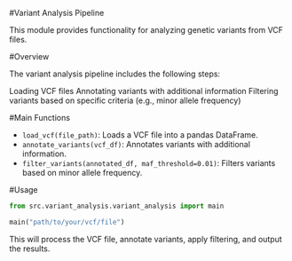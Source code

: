 #Variant Analysis Pipeline

This module provides functionality for analyzing genetic variants from VCF files.

#Overview

The variant analysis pipeline includes the following steps:

Loading VCF files
Annotating variants with additional information
Filtering variants based on specific criteria (e.g., minor allele frequency)

#Main Functions

- `load_vcf(file_path)`: Loads a VCF file into a pandas DataFrame.
- `annotate_variants(vcf_df)`: Annotates variants with additional information.
- `filter_variants(annotated_df, maf_threshold=0.01)`: Filters variants based on minor allele frequency.

#Usage
```python
from src.variant_analysis.variant_analysis import main

main("path/to/your/vcf/file")
```


This will process the VCF file, annotate variants, apply filtering, and output the results.
